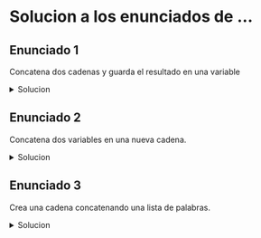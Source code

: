 # Solucion a los enunciados de ...

## Enunciado 1

Concatena dos cadenas y guarda el resultado en una variable

<details>
  <summary>Solucion</summary>
  
  ```kotlin
 fun main() {
    val cadena1 = "Hola, "
    val cadena2 = "mundo"
    val hola = cadena1 + cadena2
    println(hola)
}
  ```
</details>

## Enunciado 2

Concatena dos variables en una nueva cadena.

<details>
  <summary>Solucion</summary>
  
  ```kotlin
 fun main() {
    val cadena1 = "Hola, "
    val cadena2 = "mundo"
    val hola = cadena1 + cadena2
    println(hola)
}
  ```
</details>

## Enunciado 3

Crea una cadena concatenando una lista de palabras.

<details>
  <summary>Solucion</summary>
  
  ```kotlin
 fun main() {
    val palabra1 = "hola, "
    val palabra2 = "estoy "
    val palabra3 = "aqui"
    val concatenacion = palabra1 + palabra2 +palabra3
    print(concatenacion)
}
  ```
</details>
